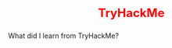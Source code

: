 # <p align="center" style="color:red; font-size:24px;"><b>TryHackMe</b></p>
What did I learn from TryHackMe?
